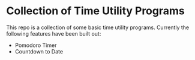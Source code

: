 # Collection of Time Utility Programs
This repo is a collection of some basic time utility programs. Currently the following features have been built out:
- Pomodoro Timer
- Countdown to Date
